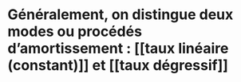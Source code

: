 # Généralement, on distingue deux modes ou procédés d’amortissement : [[taux linéaire (constant)]] et  [[taux dégressif]]